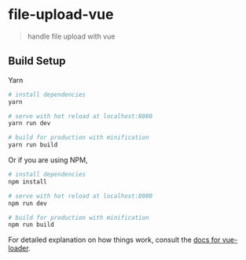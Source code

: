 # file-upload-vue

> handle file upload with vue

## Build Setup

Yarn

``` bash
# install dependencies
yarn

# serve with hot reload at localhost:8080
yarn run dev

# build for production with minification
yarn run build
```

Or if you are using NPM,

``` bash
# install dependencies
npm install

# serve with hot reload at localhost:8080
npm run dev

# build for production with minification
npm run build
```

For detailed explanation on how things work, consult the [docs for vue-loader](http://vuejs.github.io/vue-loader).
